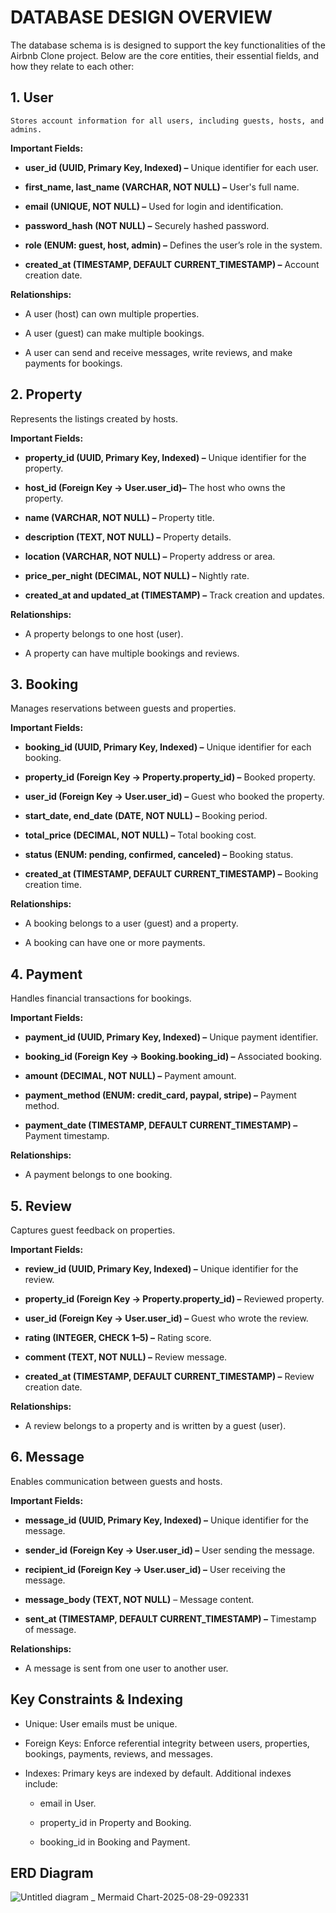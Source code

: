 
# DATABASE DESIGN OVERVIEW
  The database schema is is designed to support the key functionalities of the Airbnb Clone project. Below are the core entities, their essential fields, and how they relate to each other:

## 1. User
    Stores account information for all users, including guests, hosts, and admins.

  **Important Fields:** 

  * **user_id (UUID, Primary Key, Indexed) –** Unique identifier for each user.
      
  * **first_name, last_name (VARCHAR, NOT NULL) –** User's full name.
      
  * **email (UNIQUE, NOT NULL) –** Used for login and identification.
      
  * **password_hash (NOT NULL) –** Securely hashed password.
      
  * **role (ENUM: guest, host, admin) –** Defines the user’s role in the system.
      
  * **created_at (TIMESTAMP, DEFAULT CURRENT_TIMESTAMP) –** Account creation date.

  **Relationships:**

  * A user (host) can own multiple properties.
    
  * A user (guest) can make multiple bookings.
    
  * A user can send and receive messages, write reviews, and make payments for bookings.
  

## 2. Property

Represents the listings created by hosts.

**Important Fields:** 

* **property_id (UUID, Primary Key, Indexed) –** Unique identifier for the property.

* **host_id (Foreign Key → User.user_id)–** The host who owns the property.

* **name (VARCHAR, NOT NULL) –** Property title.

* **description (TEXT, NOT NULL) –** Property details.

* **location (VARCHAR, NOT NULL) –** Property address or area.

* **price_per_night (DECIMAL, NOT NULL) –** Nightly rate.

* **created_at and updated_at (TIMESTAMP) –** Track creation and updates.

**Relationships:**

* A property belongs to one host (user).

* A property can have multiple bookings and reviews.

## 3. Booking

Manages reservations between guests and properties.

**Important Fields:**

* **booking_id (UUID, Primary Key, Indexed) –**  Unique identifier for each booking.

* **property_id (Foreign Key → Property.property_id) –**  Booked property.

* **user_id (Foreign Key → User.user_id) –**  Guest who booked the property.

* **start_date, end_date (DATE, NOT NULL) –**  Booking period.

* **total_price (DECIMAL, NOT NULL) –**  Total booking cost.

* **status (ENUM: pending, confirmed, canceled) –** Booking status.

* **created_at (TIMESTAMP, DEFAULT CURRENT_TIMESTAMP) –**  Booking creation time.

**Relationships:** 

* A booking belongs to a user (guest) and a property.

* A booking can have one or more payments.


## 4. Payment

Handles financial transactions for bookings.

**Important Fields:**

* **payment_id (UUID, Primary Key, Indexed) –** Unique payment identifier.

* **booking_id (Foreign Key → Booking.booking_id) –**  Associated booking.

* **amount (DECIMAL, NOT NULL) –**  Payment amount.

* **payment_method (ENUM: credit_card, paypal, stripe) –**  Payment method.

* **payment_date (TIMESTAMP, DEFAULT CURRENT_TIMESTAMP) –** Payment timestamp.

**Relationships:**

* A payment belongs to one booking.

## 5. Review

Captures guest feedback on properties.

**Important Fields:**

* **review_id (UUID, Primary Key, Indexed) –** Unique identifier for the review.

* **property_id (Foreign Key → Property.property_id) –** Reviewed property.

* **user_id (Foreign Key → User.user_id) –**  Guest who wrote the review.

* **rating (INTEGER, CHECK 1–5) –** Rating score.

* **comment (TEXT, NOT NULL) –** Review message.

* **created_at (TIMESTAMP, DEFAULT CURRENT_TIMESTAMP) –** Review creation date.

**Relationships:**

* A review belongs to a property and is written by a guest (user).

## 6. Message

Enables communication between guests and hosts.

**Important Fields:**

* **message_id (UUID, Primary Key, Indexed) –** Unique identifier for the message.

* **sender_id (Foreign Key → User.user_id) –**  User sending the message.

* **recipient_id (Foreign Key → User.user_id) –**  User receiving the message.

* **message_body (TEXT, NOT NULL)** – Message content.

* **sent_at (TIMESTAMP, DEFAULT CURRENT_TIMESTAMP) –** Timestamp of message.

**Relationships:**

* A message is sent from one user to another user.

## Key Constraints & Indexing

* Unique: User emails must be unique.

* Foreign Keys: Enforce referential integrity between users, properties, bookings, payments, reviews, and messages.

* Indexes: Primary keys are indexed by default. Additional indexes include:

  * email in User.

  * property_id in Property and Booking.

  * booking_id in Booking and Payment.
 
## ERD Diagram
 ![Untitled diagram _ Mermaid Chart-2025-08-29-092331](https://github.com/user-attachments/assets/dc785f3e-d854-4506-beb4-1c6852ae3947)
<svg id="export-svg" width="100%" xmlns="http://www.w3.org/2000/svg" class="erDiagram" style="max-width: 1392.70703125px;" viewBox="0 0 1392.70703125 1630.75" role="graphics-document document" aria-roledescription="er"><style xmlns="http://www.w3.org/1999/xhtml">/* Google Inc.


